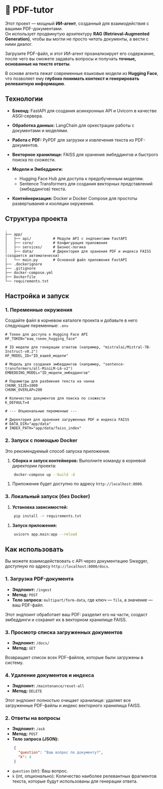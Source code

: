 # 📄 PDF-tutor

Этот проект — мощный **ИИ-агент**, созданный для взаимодействия с вашими PDF-документами.  
Он использует продвинутую архитектуру **RAG (Retrieval-Augmented Generation)**, чтобы вы могли не просто *читать* документы, а вести с ними диалог.

Загрузите PDF-файл, и этот ИИ-агент проанализирует его содержание, после чего вы сможете задавать вопросы и получать **точные, основанные на тексте ответы**.

В основе агента лежат современные языковые модели из **Hugging Face**, что позволяет ему **глубоко понимать контекст и генерировать релевантную информацию**.

## Технологии
- **Бэкенд:** FastAPI для создания асинхронных API и Uvicorn в качестве ASGI-сервера.
- **Обработка данных:** LangChain для оркестрации работы с документами и моделями.
- **Работа с PDF:** PyPDF для загрузки и извлечения текста из PDF-документов.
- **Векторное хранилище:** FAISS для хранения эмбеддингов и быстрого поиска по схожести.
- **Модели и Эмбеддинги:**
    - Hugging Face Hub для доступа к предобученным моделям.
    - Sentence Transformers для создания векторных представлений (эмбеддингов) текста.

- **Контейнеризация:** Docker и Docker Compose для простоты развертывания и изоляции окружения.

## Структура проекта
``` 
.
├── app/
│   ├── api/          # Модули API с эндпоинтами FastAPI
│   ├── core/         # Конфигурация приложения
│   ├── services/     # Бизнес-логика
│   ├── data/         # Директория для хранения PDF и индекса FAISS (создается автоматически)
│   └── main.py       # Основной файл приложения FastAPI
├── .dockerignore
├── .gitignore
├── docker-compose.yml
├── Dockerfile
└── requirements.txt
```

## Настройка и запуск
### 1. Переменные окружения
Создайте файл в корневом каталоге проекта и добавьте в него следующие переменные: `.env`
``` env
# Токен для доступа к Hugging Face API
HF_TOKEN="ваш_токен_hugging_face"

# ID модели для генерации ответов (например, "mistralai/Mistral-7B-Instruct-v0.2")
HF_MODEL_ID="ID_вашей_модели"

# Модель для создания эмбеддингов (например, "sentence-transformers/all-MiniLM-L6-v2")
EMBEDDING_MODEL="ID_модели_эмбеддингов"

# Параметры для разбиения текста на чанки
CHUNK_SIZE=1000
CHUNK_OVERLAP=200

# Количество документов для поиска по схожести
K_DEFAULT=4

# --- Опциональные переменные ---

# Директория для хранения загруженных PDF и индекса FAISS
# DATA_DIR="app/data"
# INDEX_PATH="app/data/faiss_index"

```
### 2. Запуск с помощью Docker
Это рекомендуемый способ запуска приложения.
1. **Сборка и запуск контейнеров:** Выполните команду в корневой директории проекта:
``` bash
    docker-compose up --build -d
```
1. Приложение будет доступно по адресу `http://localhost:8000`.

### 3. Локальный запуск (без Docker)
1. **Установка зависимостей:**
``` bash
    pip install -r requirements.txt
```
1. **Запуск приложения:**
``` bash
    uvicorn app.main:app --reload
```
## Как использовать
Вы можете взаимодействовать с API через документацию Swagger, доступную по адресу `http://localhost:8000/docs`.
### 1. Загрузка PDF-документа
- **Эндпоинт:** `/ingest`
- **Метод:** `POST`
- **Тело запроса:** `multipart/form-data`, где ключ — `file`, а значение — ваш PDF-файл.

Этот эндпоинт обработает ваш PDF: разделит его на части, создаст эмбеддинги и сохранит их в векторном хранилище FAISS.
### 3. Просмотр списка загруженных документов
- **Эндпоинт:** `/docs/`
- **Метод:** `GET`

Возвращает список всех PDF-файлов, которые были загружены в систему.
### 4. Удаление документов и индекса
- **Эндпоинт:** `/maintenance/reset-all`
- **Метод:** `DELETE`

Этот эндпоинт полностью очищает хранилище: удаляет все загруженные PDF-файлы и индекс векторного хранилища FAISS.
### 2. Ответы на вопросы
- **Эндпоинт:** `/ask`
- **Метод:** `POST`
- **Тело запроса (JSON):**
``` json
    {
      "question": "Ваш вопрос по документу?",
      "k": 4
    }
```
- `question` (str): Ваш вопрос.
- `k` (int, опционально): Количество наиболее релевантных фрагментов текста, которые будут использованы для генерации ответа.